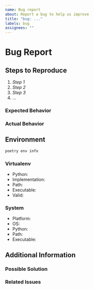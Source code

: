 ```yaml
---
name: Bug report
about: Report a bug to help us improve
title: "bug: ..."
labels: bug
assignees: ""
---
```


# Bug Report

<!-- 1-3 sentences summarizing the bug you encountered -->

## Steps to Reproduce

<!--
provide detailed steps to reproduce the bug. these steps will be used to write an acceptance test
for the bug fix, so snippets of Python are welcome.
-->

1. _Step 1_
2. _Step 2_
3. _Step 3_
4. ...

### Expected Behavior

<!-- what you expected to happen when following the steps above -->

### Actual Behavior

<!-- what actually happened when following the steps above -->

## Environment

<!-- provide information needed to reproduce the environment where the bug occurred -->

```sh
poetry env info
```

### Virtualenv

- Python:
- Implementation:
- Path:
- Executable:
- Valid:

### System

- Platform:
- OS:
- Python:
- Path:
- Executable:

## Additional Information

<!-- any other information about the bug that you think might be helpful -->

### Possible Solution

<!-- if you have any ideas on how to solve the bug, please suggest them here -->

### Related Issues

<!-- are there any related issues? if yes, please list them here -->
